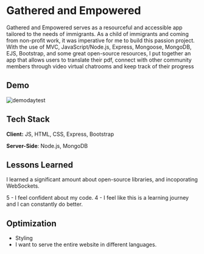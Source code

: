 # Gathered and Empowered

 Gathered and Empowered serves as a resourceful and accessible app tailored to the needs of immigrants. As a child of immigrants and coming from non-profit work, it was imperative for me to build this passion project. With the use of MVC, JavaScript/Node.js, Express, Mongoose, MongoDB, EJS, Bootstrap, and some great open-source resources, I put together an app that allows users to translate their pdf, connect with other community members through video virtual chatrooms and keep track of their progress



## Demo

![demodaytest](https://user-images.githubusercontent.com/112355619/212995866-c9d5e56f-83e9-4b44-b91c-fa39fc9d3132.gif)


## Tech Stack

**Client:** JS, HTML, CSS, Express, Bootstrap

**Server-Side**: Node.js, MongoDB




## Lessons Learned


I learned a significant amount about open-source libraries, and incoporating WebSockets. 

5 - I feel confident about my code.
4 - I feel like this is a learning journey and I can constantly do better. 

## Optimization 

- Styling
- I want to serve the entire website in different languages. 

